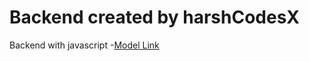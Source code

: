 # Backend created by harshCodesX

Backend with javascript
-[Model Link](https://app.eraser.io/workspace/YtPqZ1VogxGy1jzIDkzj)